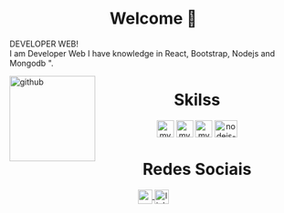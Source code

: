<div align="left">

  <h1 align="center"> Welcome 👋 </h1>
    <p> DEVELOPER WEB!  
    </br> I am Developer Web  I have knowledge in React, Bootstrap, Nodejs and Mongodb ".
    </br>
    </p>

</div>
<div style="display: inline_block">
<img align="left" height="150" alt="github" 
src="https://github.com/gregoriodelucca/pokedex-Dio/assets/43537647/70a327b0-62b9-476b-b55a-83783ceb8b9e">
</div>

<div  align="center"> 
    <h1 align="center">Skilss</h1>
      <img align="center" height="30" width="30" alt="mysql" src="https://cdn.jsdelivr.net/gh/devicons/devicon/icons/bootstrap/bootstrap-original.svg">
    <img align="center" height="30" width="30" alt="mysql"  src="https://cdn.jsdelivr.net/gh/devicons/devicon/icons/react/react-original-wordmark.svg">
    <img align="center" height="30" width="30" alt="mysql" src="https://cdn.jsdelivr.net/gh/devicons/devicon/icons/nodejs/nodejs-original.svg">
    <img align="center" height="30" width="40" alt="nodejs-icon" src="https://cdn.jsdelivr.net/gh/devicons/devicon/icons/mongodb/mongodb-plain-wordmark.svg">

   </div>
    
<div align="center">
    <h1 align="center">Redes Sociais</h1>
      <a align="center" href = "mailto: gregoriodelucca@gmail.com">
        <img  align="center" height="25"  alt="gmail" src="https://upload.wikimedia.org/wikipedia/commons/thumb/8/8c/Gmail_Icon_%282013-2020%29.svg/1024px-Gmail_Icon_%282013-2020%29.svg.png">
      </a>
      <a align="center" href = "https://www.linkedin.com/in/gregoriodelucca/">
        <img  align="center" height="25"  alt="linkedin" src="https://upload.wikimedia.org/wikipedia/commons/thumb/8/81/LinkedIn_icon.svg/2048px-LinkedIn_icon.svg.png">
      </a>    
</div>

  
